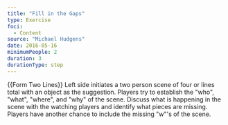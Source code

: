 ```yaml
---
title: "Fill in the Gaps"
type: Exercise
foci:
  - Content
source: "Michael Hudgens"
date: 2016-05-16
minimumPeople: 2
duration: 3
durationType: step
---
```


{{Form Two Lines}}
Left side initiates a two person scene of four or lines total with an object as the suggestion.
Players try to establish the "who", "what", "where", and "why" of the scene.
Discuss what is happening in the scene with the watching players and identify what pieces are missing.
Players have another chance to include the missing "w"'s of the scene.
